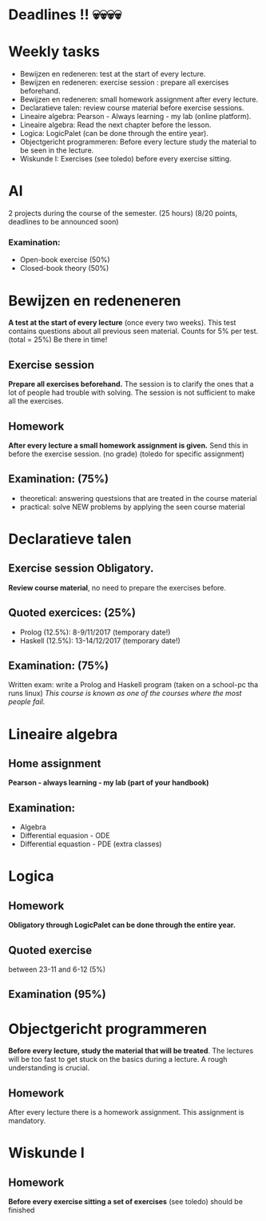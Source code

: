 # Deadlines !! :skull::skull::skull::skull:

# Weekly tasks
- Bewijzen en redeneren: test at the start of every lecture.
- Bewijzen en redeneren: exercise session : prepare all exercises beforehand.
- Bewijzen en redeneren: small homework assignment after every lecture.
- Declaratieve talen: review course material before exercise sessions.
- Lineaire algebra: Pearson - Always learning - my lab (online platform).
- Lineaire algebra: Read the next chapter before the lesson.
- Logica: LogicPalet (can be done through the entire year).
- Objectgericht programmeren: Before every lecture study the material to be seen in the lecture.
- Wiskunde I: Exercises (see toledo) before every exercise sitting.

# AI
2 projects during the course of the semester. (25 hours) (8/20 points, deadlines to be announced soon)
### Examination:
- Open-book exercise (50%)
- Closed-book theory (50%)

# Bewijzen en redeneneren
**A test at the start of every lecture** (once every two weeks). This test contains questions about all previous seen material. Counts for 5% per test. (total = 25%) Be there in time!
## Exercise session 
**Prepare all exercises beforehand.** The session is to clarify the ones that a lot of people had trouble with solving. The session is not sufficient to make all the exercises.
## Homework
**After every lecture a small homework assignment is given.** Send this in before the exercise session. (no grade) (toledo for specific assignment)
## Examination: (75%) 
- theoretical: answering questsions that are treated in the course material
- practical: solve NEW problems by applying the seen course material

# Declaratieve talen
## Exercise session Obligatory. 
**Review course material**, no need to prepare the exercises before.
## Quoted exercices: (25%)
- Prolog (12.5%): 8-9/11/2017 (temporary date!)
- Haskell (12.5%): 13-14/12/2017 (temporary date!)
## Examination: (75%)
Written exam: write a Prolog and Haskell program (taken on a school-pc tha runs linux)
*This course is known as one of the courses where the most people fail.*

# Lineaire algebra
## Home assignment
**Pearson - always learning - my lab (part of your handbook)**
## Examination:
- Algebra
- Differential equasion - ODE
- Differential equastion - PDE (extra classes)

# Logica
## Homework
**Obligatory through LogicPalet can be done through the entire year.**
## Quoted exercise
between 23-11 and 6-12 (5%)
## Examination (95%)

# Objectgericht programmeren
**Before every lecture, study the material that will be treated**. The lectures will be too fast to get stuck on the basics during a lecture. A rough understanding is crucial.
## Homework
After every lecture there is a homework assignment. This assignment is mandatory.

# Wiskunde I
## Homework
**Before every exercise sitting a set of exercises** (see toledo) should be finished
